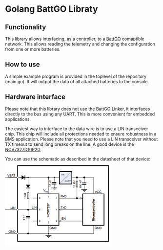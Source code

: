 # Golang BattGO Libraty

## Functionality
This library allows interfacing, as a controller, to a [BattGO](http://www.battgo.org/) comaptible network. This allows reading the telemetry and changing the configuration from one or more batteries.

## How to use
A simple example program is provided in the toplevel of the repository (main.go). It will output the data of all attached batteries to the console.

## Hardware interface
Please note that this library does not use the BattGO Linker, it interfaces directly to the bus using any UART. This is more convenient for embedded applications. 

The easiest way to interface to the data wire is to use a LIN transceiver chip. This chip will include all protections needed to ensure robustness in a BMS application. Please note that you need to use a LIN transceiver without TX timeout to send long breaks on the line. A good device is the [NCV7327D10R2G](https://eu.mouser.com/datasheet/2/308/1/NCV7327_D-2317507.pdf). 

You can use the schematic as described in the datasheet of that device:
![NCV7237 schematic](media/schematic.png)

